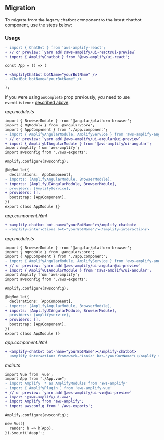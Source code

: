 ## Migration

To migrate from the legacy chatbot component to the latest chatbot component, use the steps below:

### Usage

<docs-filter framework="react">

```diff
- import { ChatBot } from 'aws-amplify-react';
+ // on preview: `yarn add @aws-amplify/ui-react@ui-preview`
+ import { AmplifyChatbot } from '@aws-amplify/ui-react';

const App = () => (

+ <AmplifyChatbot botName="yourBotName" />
- <ChatBot botName="yourBotName" />

);
```

If you were using `onComplete` prop previously, you need to use `eventListener` [described above](~/ui/interactions/chatbot.md#listening-to-chat-fulfillment).

</docs-filter>

<docs-filter framework="angular">

_app.module.ts_

```diff
import { BrowserModule } from '@angular/platform-browser';
import { NgModule } from '@angular/core';
import { AppComponent } from './app.component';
- import { AmplifyAngularModule, AmplifyService } from 'aws-amplify-angular';
+ // on preview: `yarn add @aws-amplify/ui-angular@ui-preview`
+ import { AmplifyUIAngularModule } from '@aws-amplify/ui-angular';
import Amplify from 'aws-amplify';
import awsconfig from './aws-exports';

Amplify.configure(awsconfig);

@NgModule({
  declarations: [AppComponent],
- imports: [AmplifyAngularModule, BrowserModule],
+ imports: [AmplifyUIAngularModule, BrowserModule],
- providers: [AmplifyService],
+ providers: [],
  bootstrap: [AppComponent],
})
export class AppModule {}
```

_app.component.html_

```diff
+ <amplify-chatbot bot-name="yourBotName"></amplify-chatbot>
- <amplify-interactions bot="yourBotName"/></amplify-interactions>
```

</docs-filter>

<docs-filter framework="ionic">

_app.module.ts_

```diff
import { BrowserModule } from '@angular/platform-browser';
import { NgModule } from '@angular/core';
import { AppComponent } from './app.component';
- import { AmplifyAngularModule, AmplifyService } from 'aws-amplify-angular';
+ // on preview: `yarn add @aws-amplify/ui-angular@ui-preview`
+ import { AmplifyUIAngularModule } from '@aws-amplify/ui-angular';
import Amplify from 'aws-amplify';
import awsconfig from './aws-exports';

Amplify.configure(awsconfig);

@NgModule({
  declarations: [AppComponent],
- imports: [AmplifyAngularModule, BrowserModule],
+ imports: [AmplifyUIAngularModule, BrowserModule],
- providers: [AmplifyService],
+ providers: [],
  bootstrap: [AppComponent],
})
export class AppModule {}
```

_app.component.html_

```diff
+ <amplify-chatbot bot-name="yourBotName"></amplify-chatbot>
- <amplify-interactions framework="Ionic" bot="yourBotName"></amplify-interactions>
```

</docs-filter>

<docs-filter framework="vue">

_main.ts_

```diff
import Vue from 'vue';
import App from "./App.vue";
- import Amplify, * as AmplifyModules from 'aws-amplify'
- import { AmplifyPlugin } from 'aws-amplify-vue'
+ // on preview: `yarn add @aws-amplify/ui-vue@ui-preview`
+ import '@aws-amplify/ui-vue';
+ import Amplify from 'aws-amplify';
+ import awsconfig from './aws-exports';

Amplify.configure(awsconfig);

new Vue({
  render: h => h(App),
}).$mount('#app');
```

</docs-filter>
